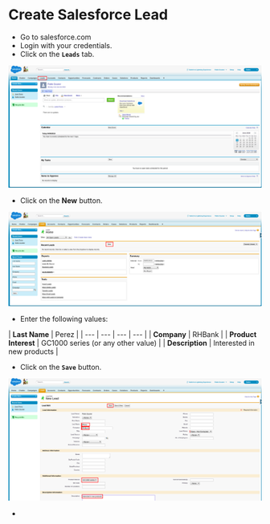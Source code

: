 # Create Salesforce Lead

* Go to salesforce.com
* Login with your credentials.
* Click on the **`Leads`** tab.

![](../../.gitbook/assets/image%20%2871%29.png)

* Click on the **New** button.

![](../../.gitbook/assets/image%20%28162%29.png)

* Enter the following values:

| **Last Name** | Perez |
| --- | --- | --- | --- |
| **Company** | RHBank |
| **Product Interest** | GC1000 series \(or any other value\) |
| **Description** | Interested in new products |

* Click on the **`Save`** button.

![](../../.gitbook/assets/image%20%2815%29.png)

* 
